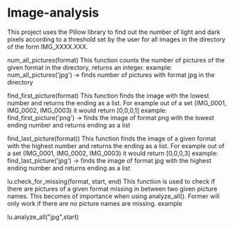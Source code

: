 # Image-analysis
This project uses the Pillow library to find out the number of light and dark pixels according to a threshold set by the user for all images in the directory of the form IMG_XXXX.XXX.

num_all_pictures(format) 
This function counts the number of pictures of the given format in the directory, returns an integer.
example: num_all_pictures('jpg') -> finds number of pictures with format jpg in the directory

find_first_picture(format)
This function finds the image with the lowest number and returns the ending as a list. For example out of a set (IMG_0001, IMG_0002, IMG_0003) it would return [0,0,0,1]
example: find_first_picture('png') -> finds the image of format png with the lowest ending number and returns ending as a list

find_last_picture(format))
This function finds the image of a given format with the highest number and returns the ending as a list. For example out of a set (IMG_0001, IMG_0002, IMG_0003) it would return [0,0,0,3]
example: find_last_picture('jpg') ->  finds the image of format jpg with the highest ending number and returns ending as a list

lu.check_for_missing(format, start, end)
This function is used to check if there are pictures of a given format missing in between two given picture names. This becomes of importance when using analyze_all().
Former will only work if there are no picture names are missing.
example

lu.analyze_all("jpg",start)

